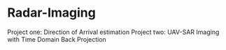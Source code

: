 # Radar-Imaging
Project one: Direction of Arrival estimation
Project two: UAV-SAR Imaging with Time Domain Back Projection
